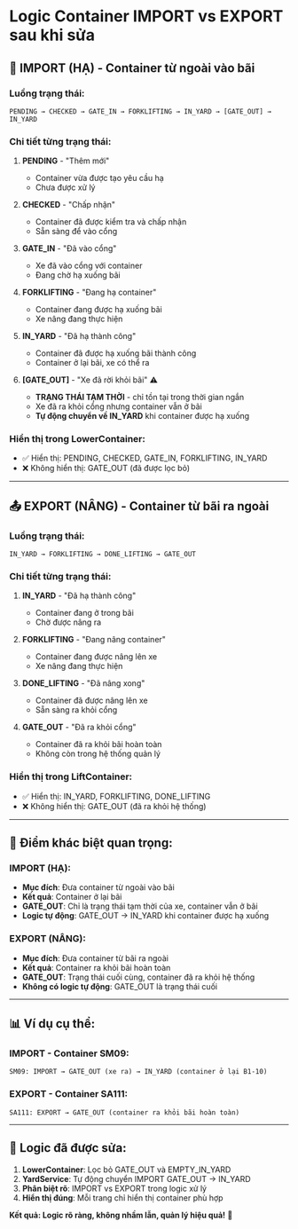 # Logic Container IMPORT vs EXPORT sau khi sửa

## 🔄 **IMPORT (HẠ) - Container từ ngoài vào bãi**

### **Luồng trạng thái:**
```
PENDING → CHECKED → GATE_IN → FORKLIFTING → IN_YARD → [GATE_OUT] → IN_YARD
```

### **Chi tiết từng trạng thái:**

1. **PENDING** - "Thêm mới"
   - Container vừa được tạo yêu cầu hạ
   - Chưa được xử lý

2. **CHECKED** - "Chấp nhận" 
   - Container đã được kiểm tra và chấp nhận
   - Sẵn sàng để vào cổng

3. **GATE_IN** - "Đã vào cổng"
   - Xe đã vào cổng với container
   - Đang chờ hạ xuống bãi

4. **FORKLIFTING** - "Đang hạ container"
   - Container đang được hạ xuống bãi
   - Xe nâng đang thực hiện

5. **IN_YARD** - "Đã hạ thành công"
   - Container đã được hạ xuống bãi thành công
   - Container ở lại bãi, xe có thể ra

6. **[GATE_OUT]** - "Xe đã rời khỏi bãi" ⚠️
   - **TRẠNG THÁI TẠM THỜI** - chỉ tồn tại trong thời gian ngắn
   - Xe đã ra khỏi cổng nhưng container vẫn ở bãi
   - **Tự động chuyển về IN_YARD** khi container được hạ xuống

### **Hiển thị trong LowerContainer:**
- ✅ Hiển thị: PENDING, CHECKED, GATE_IN, FORKLIFTING, IN_YARD
- ❌ Không hiển thị: GATE_OUT (đã được lọc bỏ)

---

## 📤 **EXPORT (NÂNG) - Container từ bãi ra ngoài**

### **Luồng trạng thái:**
```
IN_YARD → FORKLIFTING → DONE_LIFTING → GATE_OUT
```

### **Chi tiết từng trạng thái:**

1. **IN_YARD** - "Đã hạ thành công"
   - Container đang ở trong bãi
   - Chờ được nâng ra

2. **FORKLIFTING** - "Đang nâng container"
   - Container đang được nâng lên xe
   - Xe nâng đang thực hiện

3. **DONE_LIFTING** - "Đã nâng xong"
   - Container đã được nâng lên xe
   - Sẵn sàng ra khỏi cổng

4. **GATE_OUT** - "Đã ra khỏi cổng"
   - Container đã ra khỏi bãi hoàn toàn
   - Không còn trong hệ thống quản lý

### **Hiển thị trong LiftContainer:**
- ✅ Hiển thị: IN_YARD, FORKLIFTING, DONE_LIFTING
- ❌ Không hiển thị: GATE_OUT (đã ra khỏi hệ thống)

---

## 🎯 **Điểm khác biệt quan trọng:**

### **IMPORT (HẠ):**
- **Mục đích**: Đưa container từ ngoài vào bãi
- **Kết quả**: Container ở lại bãi
- **GATE_OUT**: Chỉ là trạng thái tạm thời của xe, container vẫn ở bãi
- **Logic tự động**: GATE_OUT → IN_YARD khi container được hạ xuống

### **EXPORT (NÂNG):**
- **Mục đích**: Đưa container từ bãi ra ngoài  
- **Kết quả**: Container ra khỏi bãi hoàn toàn
- **GATE_OUT**: Trạng thái cuối cùng, container đã ra khỏi hệ thống
- **Không có logic tự động**: GATE_OUT là trạng thái cuối

---

## 📊 **Ví dụ cụ thể:**

### **IMPORT - Container SM09:**
```
SM09: IMPORT → GATE_OUT (xe ra) → IN_YARD (container ở lại B1-10)
```

### **EXPORT - Container SA111:**
```
SA111: EXPORT → GATE_OUT (container ra khỏi bãi hoàn toàn)
```

---

## 🔧 **Logic đã được sửa:**

1. **LowerContainer**: Lọc bỏ GATE_OUT và EMPTY_IN_YARD
2. **YardService**: Tự động chuyển IMPORT GATE_OUT → IN_YARD
3. **Phân biệt rõ**: IMPORT vs EXPORT trong logic xử lý
4. **Hiển thị đúng**: Mỗi trang chỉ hiển thị container phù hợp

**Kết quả: Logic rõ ràng, không nhầm lẫn, quản lý hiệu quả!** 🎯

